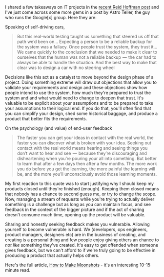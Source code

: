 <!--
.. title: Taking a Moonshot
.. slug: taking-a-moonshot
.. date: 2015/03/24 05:51:47
.. tags: Technology
.. spellcheck_exceptions: Astro,
.. is_orphan: False
.. link:
.. description:
-->

I shared a few takeaways on IT projects in the [recent Reid Hoffman post](/posts/10000-hours-with-reid-hoffman.html) and I've just come across some more gems in a post by Astro Teller, the guy who runs the Google[x] group. Here they are:

Speaking of self-driving cars,

> But this real-world testing taught us something that steered us off that path we’d been on... Expecting a person to be a reliable backup for the system was a fallacy. Once people trust the system, they trust it... We came quickly to the conclusion that we needed to make it clear to ourselves that the human was not a reliable backup  —  the car had to always be able to handle the situation. And the best way to make that clear was to design a car with no steering wheel 

Decisions like this act as a catalyst to move beyond the design phase of a project. Doing something extreme will draw out objections that allow you to validate your requirements and design and these objections show how people intend to use the system, how much they're prepared to trust the system and and what would need to change to deepen that trust.
It's valuable to be explicit about your assumptions and to be prepared to take your assumptions to their logical end. If you do that, you'll often find that you can simplify your design, shed some historical baggage, and produce a product that better fits the requirements.

On the psychology (and value) of end-user feedback

> The faster you can get your ideas in contact with the real world, the faster you can discover what is broken with your idea. Seeking out contact with the real world means hearing and seeing things you don’t want to hear and see  —  because they’re discouraging and disheartening when you’re pouring your all into something. But better to learn that after a few days then after a few months. The more work you do before you get the learning, the more painful the learning will be, and the more you’ll unconsciously avoid those learning moments.

My first reaction to this quote was to start justifying why I should keep my products closed until they're finished (enough). Keeping them closed means that nobody has a chance to second guess me, or try to change the scope. Now, managing a stream of requests while you're trying to actually deliver something is a challenge but as long as you can maintain focus, and see feedback in the context of the bigger picture and if the act of sharing doesn't consume much time, opening up the product will be valuable.

Sharing and honestly seeking feedback makes you vulnerable. Allowing yourself to become vulnerable is hard. We (developers, ops engineers, product managers, designers etc) are in the business of creating, and creating is a personal thing and few people enjoy giving others an chance to *not like* something they've created. It's easy to get offended when someone gives feedback, but we can't afford to if we're truly going to be effective in producing a product that actually helps others.


Here's the full article, [How to Make Moonshots](https://medium.com/backchannel/how-to-make-moonshots-65845011a277) - it's an interesting 10-15 minute read.